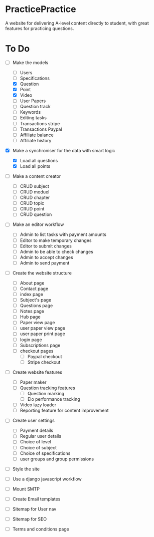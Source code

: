 # PracticePractice
A website for delivering A-level content directly to student, with great features for practicing questions.
# To Do

- [ ] Make the models
	- [ ] Users
	- [ ] Specifications
	- [x] Question 
	- [x] Point 
	- [x] Video 
	- [ ] User Papers 
	- [ ] Question track 
	- [ ] Keywords
	- [ ] Editing tasks
	- [ ] Transactions stripe
	- [ ] Transactions Paypal
	- [ ] Affiliate balance
	- [ ] Affiliate history
- [x] Make a synchroniser for the data with smart logic
	- [x] Load all questions
	- [x] Load all points
- [ ] Make a content creator
	- [ ] CRUD subject
	- [ ] CRUD moduel
	- [ ] CRUD chapter
	- [ ] CRUD topic
	- [ ] CRUD point
	- [ ] CRUD question
- [ ] Make an editor workflow
	- [ ] Admin to list tasks with payment amounts
	- [ ] Editor to make temporary changes
	- [ ] Editor to submit changes
	- [ ] Admin to be able to check changes
	- [ ] Admin to accept changes
	- [ ] Admin to send payment
- [ ] Create the website structure
	- [ ] About page
	- [ ] Contact page
	- [ ] index page
	- [ ] Subject's page
	- [ ] Questions page
	- [ ] Notes page
	- [ ] Hub page
	- [ ] Paper view page
	- [ ] user paper view page
	- [ ] user paper print page
	- [ ] login page
	- [ ] Subscriptions page
	- [ ] checkout pages
		- [ ] Paypal checkout
		- [ ] Stripe checkout
- [ ] Create website features
	- [ ] Paper maker
	- [ ] Question tracking features
		- [ ] Question marking
		- [ ] Elo performance tracking
	- [ ] Video lazy loader
	- [ ] Reporting feature for content improvement
- [ ] Create user settings
	- [ ] Payment details
	- [ ] Regular user details
	- [ ] Choice of level
	- [ ] Choice of subject
	- [ ] Choice of specifications
	- [ ] user groups and group permissions
- [ ] Style the site
- [ ] Use a django javascript workflow
- [ ] Mount SMTP
- [ ] Create Email templates
- [ ] Sitemap for User nav
- [ ] Sitemap for SEO
- [ ] Terms and conditions page


